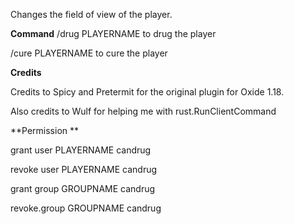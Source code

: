 Changes the field of view of the player.

**Command**
/drug PLAYERNAME  to drug the player

/cure PLAYERNAME to cure the player

**Credits**

Credits to Spicy and Pretermit for the original plugin for Oxide 1.18.

Also credits to Wulf for helping me with rust.RunClientCommand

**Permission **

grant user PLAYERNAME candrug

revoke user PLAYERNAME candrug

grant group GROUPNAME candrug

revoke.group GROUPNAME candrug